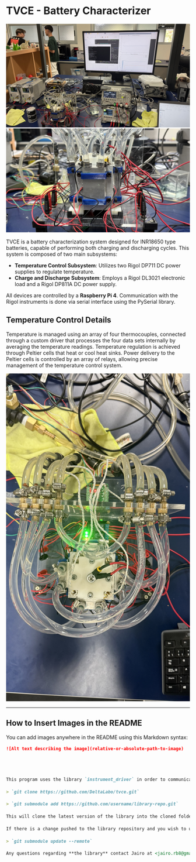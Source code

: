 
# TVCE - Battery Characterizer
![TVCE System](\Assets\IMG_9187.jpeg)
![Cube of TVCE](\Assets\IMG_9188.jpeg)

TVCE is a battery characterization system designed for INR18650 type batteries, capable of performing both charging and discharging cycles. This system is composed of two main subsystems:

- **Temperature Control Subsystem**: Utilizes two Rigol DP711 DC power supplies to regulate temperature.
- **Charge and Discharge Subsystem**: Employs a Rigol DL3021 electronic load and a Rigol DP811A DC power supply.

All devices are controlled by a **Raspberry Pi 4**. Communication with the Rigol instruments is done via serial interface using the PySerial library.

## Temperature Control Details

Temperature is managed using an array of four thermocouples, connected through a custom driver that processes the four data sets internally by averaging the temperature readings. Temperature regulation is achieved through Peltier cells that heat or cool heat sinks. Power delivery to the Peltier cells is controlled by an array of relays, allowing precise management of the temperature control system.

![Reles & termocuples](\Assets\IMG_9189.jpeg)

---

## How to Insert Images in the README

You can add images anywhere in the README using this Markdown syntax:

```markdown
![Alt text describing the image](relative-or-absolute-path-to-image)




This program uses the library `instrument_driver` in order to communicate with the instrumentation. This library is present in this repository as a git submodule, as such, when you clone the repository for this program, you must do an extra step:

> `git clone https://github.com/DeltaLabo/tvce.git`

> `git submodule add https://github.com/username/library-repo.git`

This will clone the latest version of the library into the cloned folder.

If there is a change pushed to the library repository and you wish to update the version in the cloned folder of this program, you must do the following:

> `git submodule update --remote`

Any questions regarding **the library** contact Jairo at <jairo.rb8@gmail.com>. 


